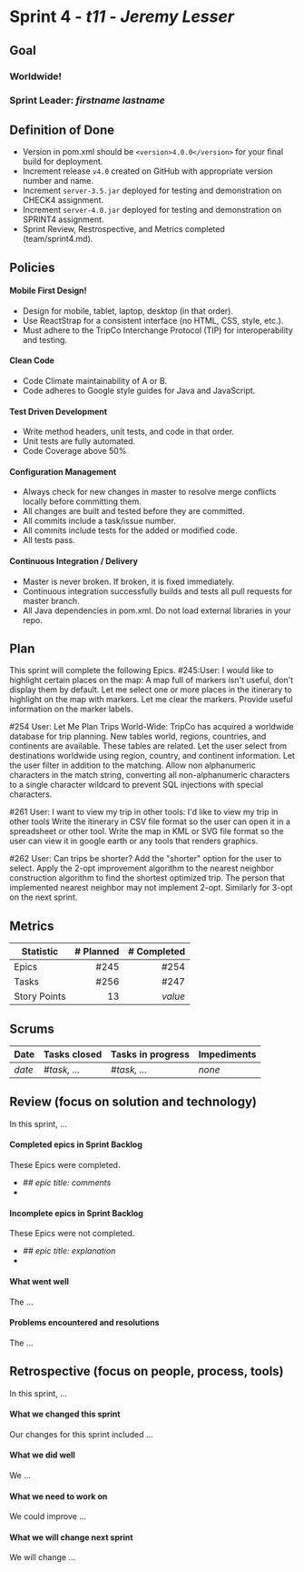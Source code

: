 # Sprint 4 - *t11* - *Jeremy Lesser*

## Goal

### Worldwide!
### Sprint Leader: *firstname lastname*

## Definition of Done

* Version in pom.xml should be `<version>4.0.0</version>` for your final build for deployment.
* Increment release `v4.0` created on GitHub with appropriate version number and name.
* Increment `server-3.5.jar` deployed for testing and demonstration on CHECK4 assignment.
* Increment `server-4.0.jar` deployed for testing and demonstration on SPRINT4 assignment.
* Sprint Review, Restrospective, and Metrics completed (team/sprint4.md).


## Policies

#### Mobile First Design!
* Design for mobile, tablet, laptop, desktop (in that order).
* Use ReactStrap for a consistent interface (no HTML, CSS, style, etc.).
* Must adhere to the TripCo Interchange Protocol (TIP) for interoperability and testing.
#### Clean Code
* Code Climate maintainability of A or B.
* Code adheres to Google style guides for Java and JavaScript.
#### Test Driven Development
* Write method headers, unit tests, and code in that order.
* Unit tests are fully automated.
* Code Coverage above 50%
#### Configuration Management
* Always check for new changes in master to resolve merge conflicts locally before committing them.
* All changes are built and tested before they are committed.
* All commits include a task/issue number.
* All commits include tests for the added or modified code.
* All tests pass.
#### Continuous Integration / Delivery 
* Master is never broken.  If broken, it is fixed immediately.
* Continuous integration successfully builds and tests all pull requests for master branch.
* All Java dependencies in pom.xml.  Do not load external libraries in your repo. 


## Plan

This sprint will complete the following Epics.
#245:User: I would like to highlight certain places on the map:
A map full of markers isn't useful, don't display them by default.
Let me select one or more places in the itinerary to highlight on the map with markers.
Let me clear the markers.
Provide useful information on the marker labels.

#254
User: Let Me Plan Trips World-Wide:
TripCo has acquired a worldwide database for trip planning. New tables world, regions, countries, and continents are available. These tables are related.
Let the user select from destinations worldwide using region, country, and continent information.
Let the user filter in addition to the matching.
Allow non alphanumeric characters in the match string, converting all non-alphanumeric characters to a single character wildcard to prevent SQL injections with special characters.

#261
User: I want to view my trip in other tools:
I'd like to view my trip in other tools
Write the itinerary in CSV file format so the user can open it in a spreadsheet or other tool.
Write the map in KML or SVG file format so the user can view it in google earth or any tools that renders graphics.

#262
User: Can trips be shorter?
Add the "shorter" option for the user to select.
Apply the 2-opt improvement algorithm to the nearest neighbor construction algorithm to find the shortest optimized trip.
The person that implemented nearest neighbor may not implement 2-opt. Similarly for 3-opt on the next sprint.




## Metrics

| Statistic | # Planned | # Completed |
| --- | ---: | ---: |
| Epics | #245| #254| #261| #262| 
| Tasks | #256 | #247 | #248 | #249 | #251 | #254 | #255 | #256 | #257 | #258 | 260
| Story Points | 13 | *value* | 


## Scrums

| Date | Tasks closed  | Tasks in progress | Impediments |
| :--- | :--- | :--- | :--- |
| *date* | *#task, ...* | *#task, ...* | *none* | 


## Review (focus on solution and technology)

In this sprint, ...

#### Completed epics in Sprint Backlog 

These Epics were completed.

* *## epic title: comments*
* 

#### Incomplete epics in Sprint Backlog 

These Epics were not completed.

* *## epic title: explanation*
*

#### What went well

The ...


#### Problems encountered and resolutions

The ...


## Retrospective (focus on people, process, tools)

In this sprint, ...

#### What we changed this sprint

Our changes for this sprint included ...

#### What we did well

We ...

#### What we need to work on

We could improve ...

#### What we will change next sprint 

We will change ...
